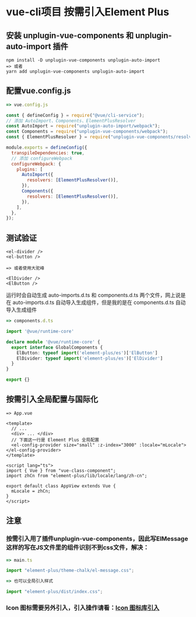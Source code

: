 # vue-cli项目 按需引入Element Plus

## 安装 unplugin-vue-components 和 unplugin-auto-import 插件
```
npm install -D unplugin-vue-components unplugin-auto-import
=> 或者
yarn add unplugin-vue-components unplugin-auto-import
```

## 配置vue.config.js
```vue.config.js
=> vue.config.js

const { defineConfig } = require("@vue/cli-service");
// 添加 AutoImport、Components、ElementPlusResolver
const AutoImport = require("unplugin-auto-import/webpack");
const Components = require("unplugin-vue-components/webpack");
const { ElementPlusResolver } = require("unplugin-vue-components/resolvers");

module.exports = defineConfig({
  transpileDependencies: true,
  // 添加 configureWebpack
  configureWebpack: {
    plugins: [
      AutoImport({
        resolvers: [ElementPlusResolver()],
      }),
      Components({
        resolvers: [ElementPlusResolver()],
      }),
    ],
  },
});
```

## 测试验证
```
<el-divider />
<el-button />

=> 或者使用大驼峰

<ElDivider />
<ElButton />
```
运行时会自动生成 auto-imports.d.ts 和 components.d.ts 两个文件，网上说是在 auto-imports.d.ts 自动导入生成组件，但是我的是在 components.d.ts 自动导入生成组件
```components.d.ts
=> components.d.ts

import '@vue/runtime-core'

declare module '@vue/runtime-core' {
  export interface GlobalComponents {
    ElButton: typeof import('element-plus/es')['ElButton']
    ElDivider: typeof import('element-plus/es')['ElDivider']
  }
}

export {}
```

## 按需引入全局配置与国际化
```App.vue
=> App.vue

<template>
  // ...
  <div> ... </div>
  // 下面这一行是 Element Plus 全局配置
  <el-config-provider size="small" :z-index="3000" :locale="mLocale"></el-config-provider>
</template>

<script lang="ts">
import { Vue } from "vue-class-component";
import zhCn from "element-plus/lib/locale/lang/zh-cn";

export default class AppView extends Vue {
  mLocale = zhCn;
}
</script>
```

## 注意
### 按需引入用了插件unplugin-vue-components，因此写ElMessage这样的写在JS文件里的组件识别不到css文件，解决：
```main.ts
=> main.ts

import "element-plus/theme-chalk/el-message.css";

=> 也可以全局引入样式

import "element-plus/dist/index.css";
```

### Icon 图标需要另外引入，引入操作请看：[Icon 图标库引入](./Icon%20%E5%9B%BE%E6%A0%87%E5%BA%93%E5%BC%95%E5%85%A5.md)
